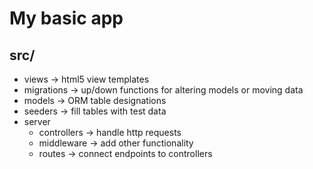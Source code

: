 # My basic app

## src/

* views -> html5 view templates
* migrations -> up/down functions for altering models or moving data
* models -> ORM table designations
* seeders -> fill tables with test data
* server
    * controllers -> handle http requests
    * middleware -> add other functionality
    * routes -> connect endpoints to controllers
